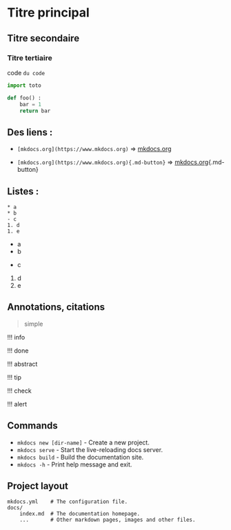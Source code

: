 <!-- #region -->
# Titre principal

## Titre secondaire

### Titre tertiaire

code `du code`

```python
import toto

def foo() :
    bar = 1
    return bar
```

## Des liens :

- `[mkdocs.org](https://www.mkdocs.org)` => [mkdocs.org](https://www.mkdocs.org)

- `[mkdocs.org](https://www.mkdocs.org){.md-button}` => [mkdocs.org](https://www.mkdocs.org){.md-button}


## Listes :

```mardown
* a
* b
- c
1. d
1. e
```

* a
* b
- c
1. d
1. e


## Annotations, citations

>  simple

!!! info

!!! done

!!! abstract

!!! tip

!!! check

!!! alert


## Commands

* `mkdocs new [dir-name]` - Create a new project.
* `mkdocs serve` - Start the live-reloading docs server.
* `mkdocs build` - Build the documentation site.
* `mkdocs -h` - Print help message and exit.

## Project layout

    mkdocs.yml    # The configuration file.
    docs/
        index.md  # The documentation homepage.
        ...       # Other markdown pages, images and other files.
<!-- #endregion -->

```python

```
